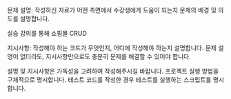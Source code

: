 문제 설명: 작성하신 자료가 어떤 측면에서 수강생에게 도움이 되는지 문제의 배경 및 의도를 설명합니다.

실습 강의를 통해 쇼핑몰 CRUD

지시사항: 작성해야 하는 코드가 무엇인지, 어디에 작성해야 하는지 설명합니다. 문제 설명이 없더라도, 지시사항만으로도 충분히 문제를 해결할 수 있어야 합니다.


설명 및 지시사항은 가독성을 고려하여 작성해주시길 바랍니다.
프로젝트 실행 방법을 구체적으로 명시합니다.
테스트 코드를 작성한 경우 테스트를 실행하는 스크립트를 명시합니다.

